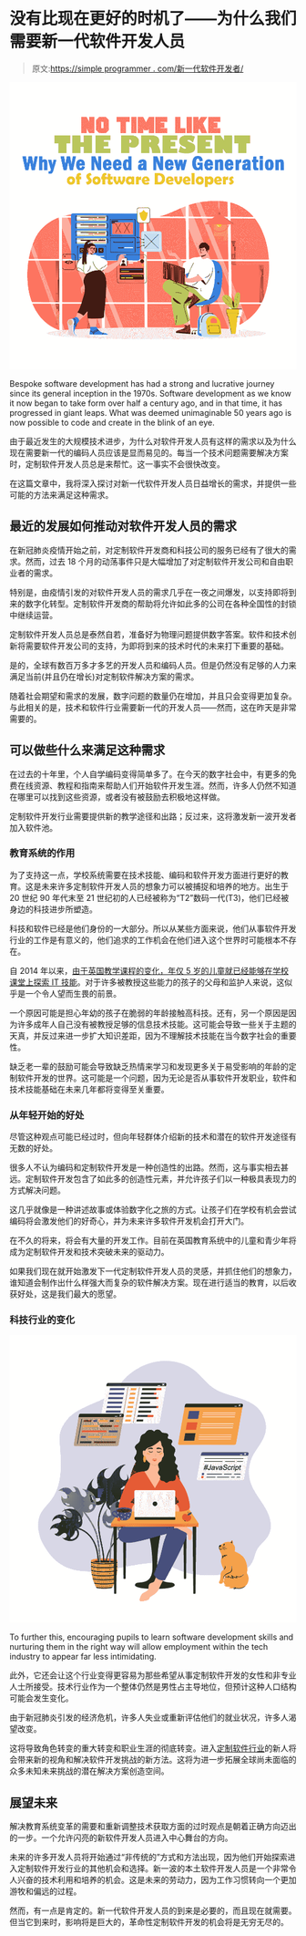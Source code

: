 # 没有比现在更好的时机了——为什么我们需要新一代软件开发人员

> 原文:[https://simple programmer . com/新一代软件开发者/](https://simpleprogrammer.com/new-generation-of-software-developers/)

![new generation software developers](img/11e21f561a39718d81a037cb96e376ac.png)

Bespoke software development has had a strong and lucrative journey since its general inception in the 1970s. Software development as we know it now began to take form over half a century ago, and in that time, it has progressed in giant leaps. What was deemed unimaginable 50 years ago is now possible to code and create in the blink of an eye.

由于最近发生的大规模技术进步，为什么对软件开发人员有这样的需求以及为什么现在需要新一代的编码人员应该是显而易见的。每当一个技术问题需要解决方案时，定制软件开发人员总是来帮忙。这一事实不会很快改变。

在这篇文章中，我将深入探讨对新一代软件开发人员日益增长的需求，并提供一些可能的方法来满足这种需求。

## 最近的发展如何推动对软件开发人员的需求

在新冠肺炎疫情开始之前，对定制软件开发商和科技公司的服务已经有了很大的需求。然而，过去 18 个月的动荡事件只是大幅增加了对定制软件开发公司和自由职业者的需求。

特别是，由疫情引发的对软件开发人员的需求几乎在一夜之间爆发，以支持即将到来的数字化转型。定制软件开发商的帮助将允许如此多的公司在各种全国性的封锁中继续运营。

定制软件开发人员总是泰然自若，准备好为物理问题提供数字答案。软件和技术创新将需要软件开发公司的支持，为即将到来的技术时代的未来打下重要的基础。

是的，全球有数百万多才多艺的开发人员和编码人员。但是仍然没有足够的人力来满足当前(并且仍在增长)对定制软件解决方案的需求。

随着社会期望和需求的发展，数字问题的数量仍在增加，并且只会变得更加复杂。与此相关的是，技术和软件行业需要新一代的开发人员——然而，这在昨天是非常需要的。

## 可以做些什么来满足这种需求

在过去的十年里，个人自学编码变得简单多了。在今天的数字社会中，有更多的免费在线资源、教程和指南来帮助人们开始软件开发生涯。然而，许多人仍然不知道在哪里可以找到这些资源，或者没有被鼓励去积极地这样做。

定制软件开发行业需要提供新的教学途径和出路；反过来，这将激发新一波开发者加入软件池。

### 教育系统的作用

为了支持这一点，学校系统需要在技术技能、编码和软件开发方面进行更好的教育。这是未来许多定制软件开发人员的想象力可以被捕捉和培养的地方。出生于 20 世纪 90 年代末至 21 世纪初的人已经被称为“T2”数码一代(T3)，他们已经被身边的科技进步所塑造。

科技和软件已经是他们身份的一大部分。所以从某些方面来说，他们从事软件开发行业的工作是有意义的，他们追求的工作机会在他们进入这个世界时可能根本不存在。

自 2014 年以来，[由于英国教学课程的变化，年仅 5 岁的儿童就已经能够在学校课堂上探索 IT 技能](https://www.theguardian.com/technology/2014/sep/04/coding-school-computing-children-programming)。对于许多被教授这些能力的孩子的父母和监护人来说，这似乎是一个令人望而生畏的前景。

一个原因可能是担心年幼的孩子在脆弱的年龄接触高科技。还有，另一个原因是因为许多成年人自己没有被教授足够的信息技术技能。这可能会导致一些关于主题的天真，并反过来进一步扩大知识差距，因为不理解技术技能在当今数字社会的重要性。

缺乏老一辈的鼓励可能会导致缺乏热情来学习和发现更多关于易受影响的年龄的定制软件开发的世界。这可能是一个问题，因为无论是否从事软件开发职业，软件和技术技能基础在未来几年都将变得至关重要。

### 从年轻开始的好处

尽管这种观点可能已经过时，但向年轻群体介绍新的技术和潜在的软件开发途径有无数的好处。

很多人不认为编码和定制软件开发是一种创造性的出路。然而，这与事实相去甚远。定制软件开发包含了如此多的创造性元素，并允许孩子们以一种极具表现力的方式解决问题。

这几乎就像是一种讲述故事或体验数字化之旅的方式。让孩子们在学校有机会尝试编码将会激发他们的好奇心，并为未来许多软件开发机会打开大门。

在不久的将来，将会有大量的开发工作。目前在英国教育系统中的儿童和青少年将成为定制软件开发和技术突破未来的驱动力。

如果我们现在就开始激发下一代定制软件开发人员的灵感，并抓住他们的想象力，谁知道会制作出什么样强大而复杂的软件解决方案。现在进行适当的教育，以后收获好处，这是我们最大的愿望。

### 科技行业的变化

![new generation software developers](img/8bfca038b0dd0a0756d2ff8d6cd60022.png)

To further this, encouraging pupils to learn software development skills and nurturing them in the right way will allow employment within the tech industry to appear far less intimidating.

此外，它还会让这个行业变得更容易为那些希望从事定制软件开发的女性和非专业人士所接受。技术行业作为一个整体仍然是男性占主导地位，但预计这种人口结构可能会发生变化。

由于新冠肺炎引发的经济危机，许多人失业或重新评估他们的就业状况，许多人渴望改变。

这将导致角色转变的重大转变和职业生涯的彻底转变。进入[定制软件行业](https://simpleprogrammer.com/become-a-programmer-myths/)的新人将会带来新的视角和解决软件开发挑战的新方法。这将为进一步拓展全球尚未面临的众多未知未来挑战的潜在解决方案创造空间。

## 展望未来

解决教育系统变革的需要和重新调整技术获取方面的过时观点是朝着正确方向迈出的一步。一个允许闪亮的新软件开发人员进入中心舞台的方向。

未来的许多开发人员将开始通过“非传统的”方式和方法出现，因为他们开始探索进入定制软件开发行业的其他机会和选择。新一波的本土软件开发人员是一个非常令人兴奋的技术利用和培养的机会。这是未来的劳动力，因为工作习惯转向一个更加游牧和偏远的过程。

然而，有一点是肯定的。新一代软件开发人员的到来是必要的，而且现在就需要。但当它到来时，影响将是巨大的，革命性定制软件开发的机会将是无穷无尽的。